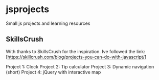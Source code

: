 # jsprojects

Small js projects and learning resources

## SkillsCrush

With thanks to SkillsCrush for the inspiration. Ive followed the link: [https://skillcrush.com/blog/projects-you-can-do-with-javascript/]

Project 1: Clock
Project 2: Tip calculator
Project 3: Dynamic navigation (short)
Project 4: jQuery with interactive map
